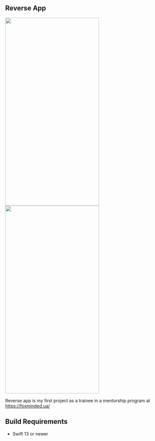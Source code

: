 Reverse App
-------------------------------------------------------
<p float="left">
<img src="https://user-images.githubusercontent.com/38023414/217681537-0b32ce7d-baf0-4e6d-8e59-d1786c301e85.png"  width="300" height="600">
<img src="https://user-images.githubusercontent.com/38023414/217681539-6abafb06-be9d-4f39-b0cc-9d58ded98804.png"  width="300" height="600">
</p>



Reverse app is my first project as a trainee in a mentorship program at https://foxminded.ua/

## Build Requirements

- Swift 13 or newer
